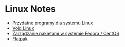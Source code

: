 # Linux Notes

- [Przydatne programy dla systemu Linux](docs/Programy.md)
- [Void Linux](docs/Void.md)
- [Zarządzanie pakietami w systemie Fedora / CentOS](docs/DNF-YUM-RPM.md)
- [Flatpak](docs/Flatpak.md)